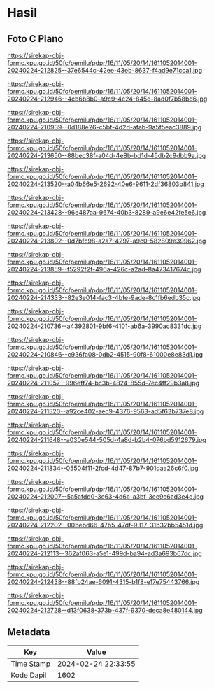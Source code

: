 # Hasil

## Foto C Plano

https://sirekap-obj-formc.kpu.go.id/50fc/pemilu/pdpr/16/11/05/20/14/1611052014001-20240224-212825--37e6544c-42ee-43eb-8637-f4ad9e71cca1.jpg

https://sirekap-obj-formc.kpu.go.id/50fc/pemilu/pdpr/16/11/05/20/14/1611052014001-20240224-212946--4cb6b8b0-a9c9-4e24-845d-8ad0f7b58bd6.jpg

https://sirekap-obj-formc.kpu.go.id/50fc/pemilu/pdpr/16/11/05/20/14/1611052014001-20240224-210939--0d188e26-c5bf-4d2d-afab-9a5f5eac3889.jpg

https://sirekap-obj-formc.kpu.go.id/50fc/pemilu/pdpr/16/11/05/20/14/1611052014001-20240224-213650--88bec38f-a04d-4e8b-bd1d-45db2c9dbb9a.jpg

https://sirekap-obj-formc.kpu.go.id/50fc/pemilu/pdpr/16/11/05/20/14/1611052014001-20240224-213520--a04b66e5-2692-40e6-9611-2df36803b841.jpg

https://sirekap-obj-formc.kpu.go.id/50fc/pemilu/pdpr/16/11/05/20/14/1611052014001-20240224-213428--96e487aa-9674-40b3-8289-a9e6e42fe5e6.jpg

https://sirekap-obj-formc.kpu.go.id/50fc/pemilu/pdpr/16/11/05/20/14/1611052014001-20240224-213802--0d7bfc98-a2a7-4297-a9c0-582809e39962.jpg

https://sirekap-obj-formc.kpu.go.id/50fc/pemilu/pdpr/16/11/05/20/14/1611052014001-20240224-213859--f5292f2f-496a-426c-a2ad-8a473417674c.jpg

https://sirekap-obj-formc.kpu.go.id/50fc/pemilu/pdpr/16/11/05/20/14/1611052014001-20240224-214333--82e3e014-fac3-4bfe-9ade-8c1fb6edb35c.jpg

https://sirekap-obj-formc.kpu.go.id/50fc/pemilu/pdpr/16/11/05/20/14/1611052014001-20240224-210736--a4392801-9bf6-4101-ab6a-3990ac8331dc.jpg

https://sirekap-obj-formc.kpu.go.id/50fc/pemilu/pdpr/16/11/05/20/14/1611052014001-20240224-210846--c936fa08-0db2-4515-90f8-61000e8e83d1.jpg

https://sirekap-obj-formc.kpu.go.id/50fc/pemilu/pdpr/16/11/05/20/14/1611052014001-20240224-211057--996eff74-bc3b-4824-855d-7ec4ff29b3a8.jpg

https://sirekap-obj-formc.kpu.go.id/50fc/pemilu/pdpr/16/11/05/20/14/1611052014001-20240224-211520--a92ce402-aec9-4376-9563-ad5f63b737e8.jpg

https://sirekap-obj-formc.kpu.go.id/50fc/pemilu/pdpr/16/11/05/20/14/1611052014001-20240224-211648--a030e544-505d-4a8d-b2b4-076bd5912679.jpg

https://sirekap-obj-formc.kpu.go.id/50fc/pemilu/pdpr/16/11/05/20/14/1611052014001-20240224-211834--05504f11-2fcd-4d47-87b7-901daa26c6f0.jpg

https://sirekap-obj-formc.kpu.go.id/50fc/pemilu/pdpr/16/11/05/20/14/1611052014001-20240224-212007--5a5afdd0-3c63-4d6a-a3bf-3ee9c6ad3e4d.jpg

https://sirekap-obj-formc.kpu.go.id/50fc/pemilu/pdpr/16/11/05/20/14/1611052014001-20240224-212202--00bebd66-47b5-47df-9317-31b32bb5451d.jpg

https://sirekap-obj-formc.kpu.go.id/50fc/pemilu/pdpr/16/11/05/20/14/1611052014001-20240224-212113--362af063-a5e1-499d-ba94-ad3a693b67dc.jpg

https://sirekap-obj-formc.kpu.go.id/50fc/pemilu/pdpr/16/11/05/20/14/1611052014001-20240224-212438--88fb24ae-6091-4315-b1f8-e17e75443766.jpg

https://sirekap-obj-formc.kpu.go.id/50fc/pemilu/pdpr/16/11/05/20/14/1611052014001-20240224-212728--d13f0638-373b-437f-9370-deca8e480144.jpg


## Metadata

| Key        | Value               |
| ---------- | ------------------- |
| Time Stamp | 2024-02-24 22:33:55 |
| Kode Dapil | 1602                |



